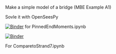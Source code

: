 Make a simple model of a bridge (MBE Example A1) 

Sovle it with OpenSeesPy



[![Binder](https://mybinder.org/badge_logo.svg)](https://mybinder.org/v2/gh/tfg250/PinnedEndMoments/master?filepath=blob%2Fmaster%2FPinnedEndMoments.ipynb)
for PinnedEndMoments.ipynb

[![Binder](https://mybinder.org/badge_logo.svg)](https://mybinder.org/v2/gh/tfg250/PinnedEndMoments/master?filepath=CompareToStrand7.ipynb)

For ComparetoStrand7.ipynb
